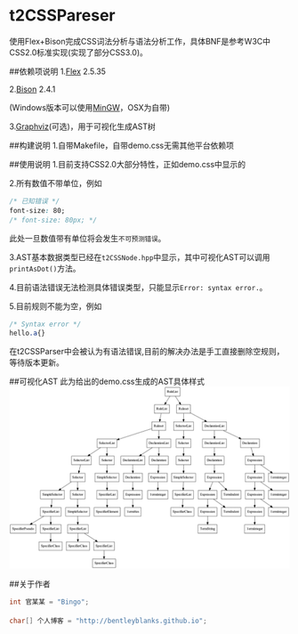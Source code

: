 # t2CSSPareser

使用Flex+Bison完成CSS词法分析与语法分析工作，具体BNF是参考W3C中CSS2.0标准实现(实现了部分CSS3.0)。

##依赖项说明
1.[Flex](http://flex.sourceforge.net/) 2.5.35

2.[Bison](https://www.gnu.org/software/bison/) 2.4.1

(Windows版本可以使用[MinGW](http://www.mingw.org/)，OSX为自带)

3.[Graphviz](http://www.graphviz.org/)(可选)，用于可视化生成AST树

##构建说明
1.自带Makefile，自带demo.css无需其他平台依赖项

##使用说明
1.目前支持CSS2.0大部分特性，正如demo.css中显示的

2.所有数值不带单位，例如
```css
/* 已知错误 */
font-size: 80;
/* font-size: 80px; */

```
此处一旦数值带有单位将会发生```不可预测错误```。

3.AST基本数据类型已经在```t2CSSNode.hpp```中显示，其中可视化AST可以调用```printAsDot()```方法。

4.目前语法错误无法检测具体错误类型，只能显示```Error: syntax error.```。

5.目前规则不能为空，例如
```css
/* Syntax error */
hello.a{}
```
在t2CSSParser中会被认为有语法错误,目前的解决办法是手工直接删除空规则，等待版本更新。

##可视化AST
此为给出的demo.css生成的AST具体样式
![AST](https://raw.githubusercontent.com/BentleyBlanks/t2CSSPareser/master/AST/AST.png)


##关于作者
```cpp
int 官某某 = "Bingo";

char[] 个人博客 = "http://bentleyblanks.github.io";
```
